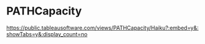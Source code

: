 # PATHCapacity

https://public.tableausoftware.com/views/PATHCapacity/Haiku?:embed=y&:showTabs=y&:display_count=no
